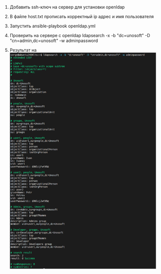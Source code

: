 1. Добавить ssh-ключ на сервер для установки openldap
2. В файле host.txt прописать корректный ip адрес и имя пользователя
3. Запустить ansible-playbook openldap.yml

4. Проверить на сервере с openldap
   ldapsearch -x -b "dc=unosoft" -D "cn=admin,dc=unosoft" -w adminpassword
5. Результат на ![скриншоте](images/snapshot.png)
